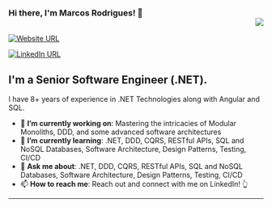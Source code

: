 ### Hi there, I'm Marcos Rodrigues! 👋 <div align = 'right'>![](https://komarev.com/ghpvc/?username=marcosfrdg&color=blue)</div>

[![Website URL](https://img.shields.io/badge/website-Check_it_out-yellow?logo=.net&style=for-the-badge)](https://www.marcosrodrigues.tech/)

[![LinkedIn URL](https://img.shields.io/badge/LinkedIn-Connect-blue?logo=linkedin&style=for-the-badge)](https://www.linkedin.com/in/marcosfrdg)

## **I'm a Senior Software Engineer (.NET).**
I have 8+ years of experience in .NET Technologies along with Angular and SQL.

- 🎯 **I’m currently working on**: Mastering the intricacies of Modular Monoliths, DDD, and some advanced software architectures
- 🌱 **I’m currently learning**: .NET, DDD, CQRS, RESTful APIs, SQL and NoSQL Databases, Software Architecture, Design Patterns, Testing, CI/CD
- 💬 **Ask me about**: .NET, DDD, CQRS, RESTful APIs, SQL and NoSQL Databases, Software Architecture, Design Patterns, Testing, CI/CD
- 📫 **How to reach me**: Reach out and connect with me on LinkedIn! 👆

<hr/>
